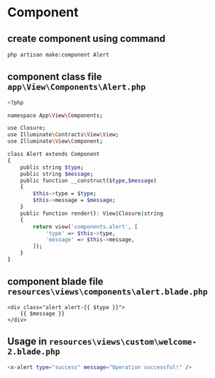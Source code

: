 # Component

## create component using command

```bash
php artisan make:component Alert
```

## component class file `app\View\Components\Alert.php`

```bash
<?php

namespace App\View\Components;

use Closure;
use Illuminate\Contracts\View\View;
use Illuminate\View\Component;

class Alert extends Component
{
    public string $type;
    public string $message;
    public function __construct($type,$message)
    {
        $this->type = $type;
        $this->message = $message;
    }
    public function render(): View|Closure|string
    {
        return view('components.alert', [
            'type' => $this->type,
            'message' => $this->message,
        ]);
    }
}

```

## component blade file `resources\views\components\alert.blade.php`

```bsah
<div class="alert alert-{{ $type }}">
    {{ $message }}
</div>
```

## Usage in `resources\views\custom\welcome-2.blade.php`

```bash
<x-alert type="success" message="Operation successful!" />
```
